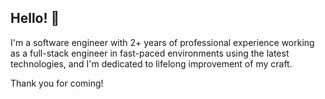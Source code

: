 ## Hello! 👋

I'm a software engineer with 2+ years of professional experience working as a full-stack engineer in fast-paced environments using the latest technologies, and I'm dedicated to lifelong improvement of my craft.

Thank you for coming!
